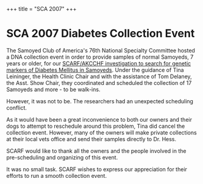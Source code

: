 +++
title = "SCA 2007"
+++


# SCA 2007 Diabetes Collection Event


The Samoyed Club of America's 76th National Specialty Committee hosted a DNA collection event in order to provide samples of normal Samoyeds, 7 years or older, for our [SCARF/AKCCHF investigation to search for genetic markers of Diabetes Mellitus in Samoyeds](/research/current-research-studies/akcchf-grant-610). Under the guidance of Tina Leininger, the Health Clinic Chair and with the assistance of Tom Delaney, the Asst. Show Chair, they coordinated and scheduled the collection of 17 Samoyeds and more - to be walk-ins.

However, it was not to be. The researchers had an unexpected scheduling conflict.

As it would have been a great inconvenience to both our owners and their dogs to attempt to reschedule around this problem, Tina did cancel the collection event. However, many of the owners will make private collections at their local vets office and send their samples directly to Dr. Hess.

SCARF would like to thank all the owners and the people involved in the pre-scheduling and organizing of this event.

It was no small task. SCARF wishes to express our appreciation for their efforts to run a smooth collection event.

